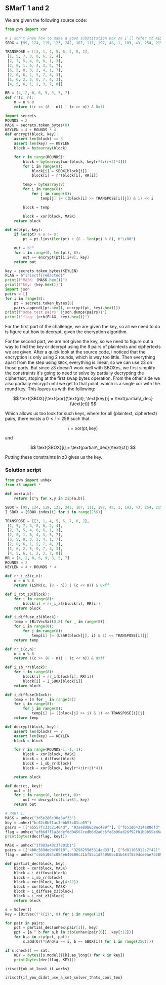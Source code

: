 ## SMarT 1 and 2

We are given the following source code:

```py
from pwn import xor

# I don't know how to make a good substitution box so I'll refer to AES. This way I'm not actually rolling my own crypto
SBOX = [99, 124, 119, 123, 242, 107, 111, 197, 48, 1, 103, 43, 254, 215, 171, 118, 202, 130, 201, 125, 250, 89, 71, 240, 173, 212, 162, 175, 156, 164, 114, 192, 183, 253, 147, 38, 54, 63, 247, 204, 52, 165, 229, 241, 113, 216, 49, 21, 4, 199, 35, 195, 24, 150, 5, 154, 7, 18, 128, 226, 235, 39, 178, 117, 9, 131, 44, 26, 27, 110, 90, 160, 82, 59, 214, 179, 41, 227, 47, 132, 83, 209, 0, 237, 32, 252, 177, 91, 106, 203, 190, 57, 74, 76, 88, 207, 208, 239, 170, 251, 67, 77, 51, 133, 69, 249, 2, 127, 80, 60, 159, 168, 81, 163, 64, 143, 146, 157, 56, 245, 188, 182, 218, 33, 16, 255, 243, 210, 205, 12, 19, 236, 95, 151, 68, 23, 196, 167, 126, 61, 100, 93, 25, 115, 96, 129, 79, 220, 34, 42, 144, 136, 70, 238, 184, 20, 222, 94, 11, 219, 224, 50, 58, 10, 73, 6, 36, 92, 194, 211, 172, 98, 145, 149, 228, 121, 231, 200, 55, 109, 141, 213, 78, 169, 108, 86, 244, 234, 101, 122, 174, 8, 186, 120, 37, 46, 28, 166, 180, 198, 232, 221, 116, 31, 75, 189, 139, 138, 112, 62, 181, 102, 72, 3, 246, 14, 97, 53, 87, 185, 134, 193, 29, 158, 225, 248, 152, 17, 105, 217, 142, 148, 155, 30, 135, 233, 206, 85, 40, 223, 140, 161, 137, 13, 191, 230, 66, 104, 65, 153, 45, 15, 176, 84, 187, 22]

TRANSPOSE = [[3, 1, 4, 5, 6, 7, 0, 2],
 [1, 5, 7, 3, 0, 6, 2, 4],
 [2, 7, 5, 4, 0, 6, 1, 3],
 [2, 0, 1, 6, 4, 3, 5, 7],
 [6, 5, 0, 3, 2, 4, 1, 7],
 [2, 0, 6, 1, 5, 7, 4, 3],
 [1, 6, 2, 5, 0, 7, 4, 3],
 [4, 5, 6, 1, 2, 3, 7, 0]]

RR = [4, 2, 0, 6, 9, 3, 5, 7]
def rr(c, n):
    n = n % 8
    return ((c << (8 - n)) | (c >> n)) & 0xff

import secrets
ROUNDS = 2
MASK = secrets.token_bytes(8)
KEYLEN = 4 + ROUNDS * 4
def encrypt(block, key):
    assert len(block) == 8
    assert len(key) == KEYLEN
    block = bytearray(block)

    for r in range(ROUNDS):
        block = bytearray(xor(block, key[r*4:(r+2)*4]))
        for i in range(8):
            block[i] = SBOX[block[i]]
            block[i] = rr(block[i], RR[i])

        temp = bytearray(8)
        for i in range(8):
            for j in range(8):
                temp[j] |= ((block[i] >> TRANSPOSE[i][j]) & 1) << i

        block = temp

        block = xor(block, MASK)
    return block

def ecb(pt, key):
    if len(pt) % 8 != 0:
        pt = pt.ljust(len(pt) + (8 - len(pt) % 8), b"\x00")

    out = b""
    for i in range(0, len(pt), 8):
        out += encrypt(pt[i:i+8], key)
    return out

key = secrets.token_bytes(KEYLEN)
FLAG = b"irisctf{redacted}"
print(f"MASK: {MASK.hex()}")
print(f"key: {key.hex()}")
import json
pairs = []
for i in range(8):
    pt = secrets.token_bytes(8)
    pairs.append([pt.hex(), encrypt(pt, key).hex()])
print(f"some test pairs: {json.dumps(pairs)}")
print(f"flag: {ecb(FLAG, key).hex()}")
```

For the first part of the challenge, we are given the key, so all we need to do is figure out how to decrypt, given the encryption algorithm.

For the second part, we are not given the key, so we need to figure out a way to find the key or decrypt using the 8 pairs of plaintexts and ciphertexts we are given.
After a quick look at the source code, i noticed that the encryption is only using 2 rounds, which is way too little. Then everything apart from the step using `SBOX`, everything is linear, so we can use z3 on those parts. But since z3 doesn't work well with SBOXes, we first simplify the constraints it's going to need to solve by partially decrypting the ciphertext, stoping at the first swap bytes operation. From the other side we also partially encrypt until we get to that point, which is a single xor with the round key. This leaves us with the following:

$$
\text{SBOX}[\text{xor}(\text{pt}, \text{key})] = \text{partial\\_dec}(\text{ct})
$$

Which allows us too look for such keys, where for all (plaintext, ciphertext) pairs, there exists a $0 \leq i < 256$ such that 

$$
i = \text{xor}(\text{pt}, \text{key})
$$

and

$$
\text{SBOX}[i] = \text{partial\\_dec}(\text{ct})
$$

Putting these constraints in z3 gives us the key.

### Solution script
```py
from pwn import unhex
from z3 import *

def xor(a,b):
    return [x^y for x,y in zip(a,b)]

SBOX = [99, 124, 119, 123, 242, 107, 111, 197, 48, 1, 103, 43, 254, 215, 171, 118, 202, 130, 201, 125, 250, 89, 71, 240, 173, 212, 162, 175, 156, 164, 114, 192, 183, 253, 147, 38, 54, 63, 247, 204, 52, 165, 229, 241, 113, 216, 49, 21, 4, 199, 35, 195, 24, 150, 5, 154, 7, 18, 128, 226, 235, 39, 178, 117, 9, 131, 44, 26, 27, 110, 90, 160, 82, 59, 214, 179, 41, 227, 47, 132, 83, 209, 0, 237, 32, 252, 177, 91, 106, 203, 190, 57, 74, 76, 88, 207, 208, 239, 170, 251, 67, 77, 51, 133, 69, 249, 2, 127, 80, 60, 159, 168, 81, 163, 64, 143, 146, 157, 56, 245, 188, 182, 218, 33, 16, 255, 243, 210, 205, 12, 19, 236, 95, 151, 68, 23, 196, 167, 126, 61, 100, 93, 25, 115, 96, 129, 79, 220, 34, 42, 144, 136, 70, 238, 184, 20, 222, 94, 11, 219, 224, 50, 58, 10, 73, 6, 36, 92, 194, 211, 172, 98, 145, 149, 228, 121, 231, 200, 55, 109, 141, 213, 78, 169, 108, 86, 244, 234, 101, 122, 174, 8, 186, 120, 37, 46, 28, 166, 180, 198, 232, 221, 116, 31, 75, 189, 139, 138, 112, 62, 181, 102, 72, 3, 246, 14, 97, 53, 87, 185, 134, 193, 29, 158, 225, 248, 152, 17, 105, 217, 142, 148, 155, 30, 135, 233, 206, 85, 40, 223, 140, 161, 137, 13, 191, 230, 66, 104, 65, 153, 45, 15, 176, 84, 187, 22]
I_SBOX = [SBOX.index(i) for i in range(256)]

TRANSPOSE = [[3, 1, 4, 5, 6, 7, 0, 2],
 [1, 5, 7, 3, 0, 6, 2, 4],
 [2, 7, 5, 4, 0, 6, 1, 3],
 [2, 0, 1, 6, 4, 3, 5, 7],
 [6, 5, 0, 3, 2, 4, 1, 7],
 [2, 0, 6, 1, 5, 7, 4, 3],
 [1, 6, 2, 5, 0, 7, 4, 3],
 [4, 5, 6, 1, 2, 3, 7, 0]]
RR = [4, 2, 0, 6, 9, 3, 5, 7]
ROUNDS = 2
KEYLEN = 4 + ROUNDS * 4

def rr_i_z3(c,n):
    n = n % 8
    return (LShR(c, (8 - n)) | (c << n)) & 0xff

def i_rot_z3(block):
    for i in range(8):
        block[i] = rr_i_z3(block[i], RR[i])
    return block

def i_diffuse_z3(block):
    temp = [BitVecVal(0,8) for _ in range(8)]
    for i in range(8):
        for j in range(8):
            temp[i] |= (LShR(block[j], i) & 1) << TRANSPOSE[i][j]
    return temp

def rr_i(c,n):
    n = n % 8
    return ((c >> (8 - n)) | (c << n)) & 0xff

def i_sb_rr(block):
    for i in range(8):
        block[i] = rr_i(block[i], RR[i])
        block[i] = I_SBOX[block[i]]
    return block

def i_diffuse(block):
    temp = [0 for _ in range(8)]
    for i in range(8):
        for j in range(8):
            temp[i] |= ((block[j] >> i) & 1) << TRANSPOSE[i][j]
    return temp

def decrypt(block, key):
    assert len(block) == 8
    assert len(key) == KEYLEN
    block = block

    for r in range(ROUNDS-1,-1,-1):
        block = xor(block, MASK)
        block = i_diffuse(block)
        block = i_sb_rr(block)
        block = xor(block, key[r*4:(r+2)*4])

    return block

def dec(ct, key):
    out = []
    for i in range(0, len(ct), 8):
        out += decrypt(ct[i:i+8], key)
    return out

# PART 1:
MASK = unhex("3d5e286c30e3af35")
key = unhex("bc62c0b71ac3ebb55c01ca09")
pairs = [["e5557fc33c21464d", "93ae80b638ec489f"], ["f651d04314a88dfd", "fdf9524bacd3c612"], ["c6f70ae9b42a6d60", "256a9be8ae07be30"], ["6a9ee1d831a15dfd", "b19a9af0242733d1"], ["f3aa021a7fe92f1f", "ca8042945983a704"], ["d38ab4b2384ab779", "34a0b40fc7098d4d"], ["d989f5c89ce3d904", "2be0785e9742934f"], ["a22bb47739fd561a", "1aab6e73f113a38f"]]
flag = unhex("efb6d7f1a2ddefdd04567cedb6d2a6c5fa8b96ad26f92fb1b0b55ad6a13838c6")
print(bytes(dec(flag, key)))

MASK = unhex("1f983a40c3f801b1")
pairs = [["4b0c569de9bf6510", "3298255d5314ad33"], ["5d81105912c7f421", "805146efee62f09f"], ["6e23f94180be2378", "207a88ced8ab64d1"], ["9751eeee344a8c74", "0b561354ebbb50fa"], ["f4fbf94509aaea25", "4ba4dc46bbde5c63"], ["3e571e4e9604769e", "10820c181de8c1df"], ["1f7b64083d9121e8", "0523ce32dd7a9f02"], ["69b3dfd8765d4267", "23c8d59a34553207"]]
flag = unhex("ceb51064c084e640690c31bf55c1df4950bc81b484f559dce0ae7d509aa0fe07f7ee127e9ecb05eb4b1b58b99494f72c0b4f3f5fe351c1cb")

def partial_dec(block, key):
    block = xor(block, MASK)
    block = i_diffuse(block)
    block = i_sb_rr(block)
    block = xor(block, key[4:12])
    block = xor(block, MASK)
    block = i_diffuse_z3(block)
    block = i_rot_z3(block)
    return block

s = Solver()
key = [BitVec(f"k{i}", 8) for i in range(12)]

for pair in pairs:
    pct = partial_dec(unhex(pair[1]), key)
    ppt = [a ^ b for a,b in zip(unhex(pair[0]), key[:12])]
    for b,a in zip(pct, ppt):
        s.add(Or(*[And(a == i, b == SBOX[i]) for i in range(256)]))

if s.check() == sat:
    KEY = bytes([s.model()[k].as_long() for k in key])
    print(bytes(dec(flag, KEY)))
```
`irisctf{ok_at_least_it_works}`

`irisctf{if_you_didnt_use_a_smt_solver_thats_cool_too}`
